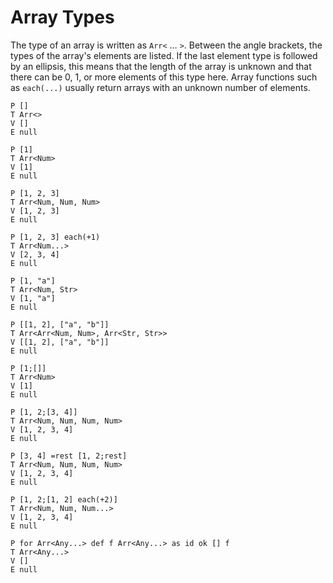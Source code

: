 # Array Types

The type of an array is written as `Arr<` … `>`. Between the angle brackets,
the types of the array's elements are listed. If the last element type is
followed by an ellipsis, this means that the length of the array is unknown and
that there can be 0, 1, or more elements of this type here. Array functions
such as `each(...)` usually return arrays with an unknown number of elements.

```bachdoc
P []
T Arr<>
V []
E null

P [1]
T Arr<Num>
V [1]
E null

P [1, 2, 3]
T Arr<Num, Num, Num>
V [1, 2, 3]
E null

P [1, 2, 3] each(+1)
T Arr<Num...>
V [2, 3, 4]
E null

P [1, "a"]
T Arr<Num, Str>
V [1, "a"]
E null

P [[1, 2], ["a", "b"]]
T Arr<Arr<Num, Num>, Arr<Str, Str>>
V [[1, 2], ["a", "b"]]
E null

P [1;[]]
T Arr<Num>
V [1]
E null

P [1, 2;[3, 4]]
T Arr<Num, Num, Num, Num>
V [1, 2, 3, 4]
E null

P [3, 4] =rest [1, 2;rest]
T Arr<Num, Num, Num, Num>
V [1, 2, 3, 4]
E null

P [1, 2;[1, 2] each(+2)]
T Arr<Num, Num, Num...>
V [1, 2, 3, 4]
E null

P for Arr<Any...> def f Arr<Any...> as id ok [] f
T Arr<Any...>
V []
E null
```
